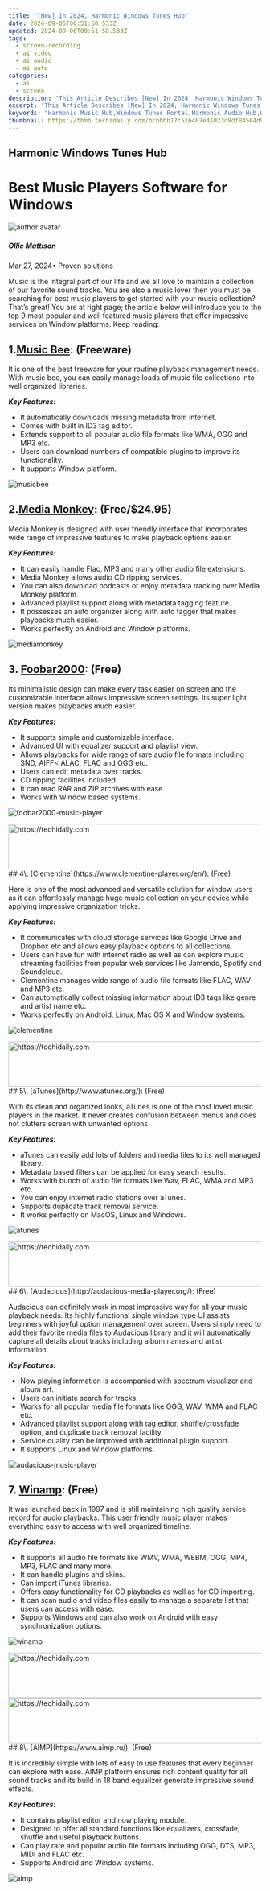 ```yaml
---
title: "[New] In 2024, Harmonic Windows Tunes Hub"
date: 2024-09-05T00:51:58.533Z
updated: 2024-09-06T00:51:58.533Z
tags: 
  - screen-recording
  - ai video
  - ai audio
  - ai auto
categories: 
  - ai
  - screen
description: "This Article Describes [New] In 2024, Harmonic Windows Tunes Hub"
excerpt: "This Article Describes [New] In 2024, Harmonic Windows Tunes Hub"
keywords: "Harmonic Music Hub,Windows Tunes Portal,Harmonic Audio Hub,Windows Melodies Center,TuneHub for Windows,Windowed Harmony Platform,Windows Harmonics Interface"
thumbnail: https://thmb.techidaily.com/bcbbbb17c516407e41023c9df84564d9e208249f4419e84badf29d91094b0794.jpg
---
```


## Harmonic Windows Tunes Hub

# Best Music Players Software for Windows

![author avatar](https://images.wondershare.com/filmora/article-images/ollie-mattison.jpg)

##### Ollie Mattison

 Mar 27, 2024• Proven solutions

Music is the integral part of our life and we all love to maintain a collection of our favorite sound tracks. You are also a music lover then you must be searching for best music players to get started with your music collection? That’s great! You are at right page; the article below will introduce you to the top 9 most popular and well featured music players that offer impressive services on Window platforms. Keep reading:

## 1.[Music Bee](https://getmusicbee.com/): (Freeware)

It is one of the best freeware for your routine playback management needs. With music bee, you can easily manage loads of music file collections into well organized libraries.

**_Key Features:_**

* It automatically downloads missing metadata from internet.
* Comes with built in ID3 tag editor.
* Extends support to all popular audio file formats like WMA, OGG and MP3 etc.
* Users can download numbers of compatible plugins to improve its functionality.
* It supports Window platform.

![musicbee ](https://images.wondershare.com/filmora/article-images/musicbee.jpg)

## 2.[Media Monkey](http://www.mediamonkey.com/): (Free/$24.95)

Media Monkey is designed with user friendly interface that incorporates wide range of impressive features to make playback options easier.

**_Key Features:_**

* It can easily handle Flac, MP3 and many other audio file extensions.
* Media Monkey allows audio CD ripping services.
* You can also download podcasts or enjoy metadata tracking over Media Monkey platform.
* Advanced playlist support along with metadata tagging feature.
* It possesses an auto organizer along with auto tagger that makes playbacks much easier.
* Works perfectly on Android and Window platforms.

![mediamonkey ](https://images.wondershare.com/filmora/article-images/mediamonkey.jpg)

## 3\. [Foobar2000](http://www.foobar2000.org/): (Free)

Its minimalistic design can make every task easier on screen and the customizable interface allows impressive screen settings. Its super light version makes playbacks much easier.

**_Key Features:_**

* It supports simple and customizable interface.
* Advanced UI with equalizer support and playlist view.
* Allows playbacks for wide range of rare audio file formats including SND, AIFF< ALAC, FLAC and OGG etc.
* Users can edit metadata over tracks.
* CD ripping facilities included.
* It can read RAR and ZIP archives with ease.
* Works with Window based systems.

![ foobar2000-music-player](https://images.wondershare.com/filmora/article-images/foobar2000-music-player.jpg)

<!-- affiliate ads begin -->
<a href="https://dhgate.sjv.io/c/5597632/1175223/12108" target="_top" id="1175223">
  <img src="//a.impactradius-go.com/display-ad/12108-1175223" border="0" alt="https://techidaily.com" width="728" height="90"/>
</a>
<img height="0" width="0" src="https://dhgate.sjv.io/i/5597632/1175223/12108" style="position:absolute;visibility:hidden;" border="0" />
<!-- affiliate ads end -->
## 4\. [Clementine](https://www.clementine-player.org/en/): (Free)

Here is one of the most advanced and versatile solution for window users as it can effortlessly manage huge music collection on your device while applying impressive organization tricks.

**_Key Features:_**

* It communicates with cloud storage services like Google Drive and Dropbox etc and allows easy playback options to all collections.
* Users can have fun with internet radio as well as can explore music streaming facilities from popular web services like Jamendo, Spotify and Soundcloud.
* Clementine manages wide range of audio file formats like FLAC, WAV and MP3 etc.
* Can automatically collect missing information about ID3 tags like genre and artist name etc.
* Works perfectly on Android, Linux, Mac OS X and Window systems.

![clementine ](https://images.wondershare.com/filmora/article-images/clementine.jpg)

<!-- affiliate ads begin -->
<a href="https://appsumo.8odi.net/c/5597632/2068440/7443" target="_top" id="2068440">
  <img src="//a.impactradius-go.com/display-ad/7443-2068440" border="0" alt="https://techidaily.com" width="728" height="90"/>
</a>
<img height="0" width="0" src="https://appsumo.8odi.net/i/5597632/2068440/7443" style="position:absolute;visibility:hidden;" border="0" />
<!-- affiliate ads end -->
## 5\. [aTunes](http://www.atunes.org/): (Free)

With its clean and organized looks, aTunes is one of the most loved music players in the market. It never creates confusion between menus and does not clutters screen with unwanted options.

**_Key Features:_**

* aTunes can easily add lots of folders and media files to its well managed library.
* Metadata based filters can be applied for easy search results.
* Works with bunch of audio file formats like Wav, FLAC, WMA and MP3 etc.
* You can enjoy internet radio stations over aTunes.
* Supports duplicate track removal service.
* It works perfectly on MacOS, Linux and Windows.

![atunes ](https://images.wondershare.com/filmora/article-images/atunes.jpg)

<!-- affiliate ads begin -->
<a href="https://appsumo.8odi.net/c/5597632/2087485/7443" target="_top" id="2087485">
  <img src="//a.impactradius-go.com/display-ad/7443-2087485" border="0" alt="https://techidaily.com" width="728" height="90"/>
</a>
<img height="0" width="0" src="https://appsumo.8odi.net/i/5597632/2087485/7443" style="position:absolute;visibility:hidden;" border="0" />
<!-- affiliate ads end -->
## 6\. [Audacious](http://audacious-media-player.org/): (Free)

Audacious can definitely work in most impressive way for all your music playback needs. Its highly functional single window type UI assists beginners with joyful option management over screen. Users simply need to add their favorite media files to Audacious library and it will automatically capture all details about tracks including album names and artist information.

**_Key Features:_**

* Now playing information is accompanied with spectrum visualizer and album art.
* Users can initiate search for tracks.
* Works for all popular media file formats like OGG, WAV, WMA and FLAC etc.
* Advanced playlist support along with tag editor, shuffle/crossfade option, and duplicate track removal facility.
* Service quality can be improved with additional plugin support.
* It supports Linux and Window platforms.

![audacious-music-player ](https://images.wondershare.com/filmora/article-images/audacious-music-player.jpg)

## 7\. [Winamp](http://www.winamp.com/): (Free)

It was launched back in 1997 and is still maintaining high quality service record for audio playbacks. This user friendly music player makes everything easy to access with well organized timeline.

**_Key Features:_**

* It supports all audio file formats like WMV, WMA, WEBM, OGG, MP4, MP3, FLAC and many more.
* It can handle plugins and skins.
* Can import iTunes libraries.
* Offers easy functionality for CD playbacks as well as for CD importing.
* It can scan audio and video files easily to manage a separate list that users can access with ease.
* Supports Windows and can also work on Android with easy synchronization options.

![winamp ](https://images.wondershare.com/filmora/article-images/winamp.jpg)

<!-- affiliate ads begin -->
<a href="https://aligracehair.sjv.io/c/5597632/1959712/19272" target="_top" id="1959712">
  <img src="//a.impactradius-go.com/display-ad/19272-1959712" border="0" alt="https://techidaily.com" width="728" height="90"/>
</a>
<img height="0" width="0" src="https://aligracehair.sjv.io/i/5597632/1959712/19272" style="position:absolute;visibility:hidden;" border="0" />
<!-- affiliate ads end -->
<!-- affiliate ads begin -->
<a href="https://aligracehair.sjv.io/c/5597632/1972698/19272" target="_top" id="1972698">
  <img src="//a.impactradius-go.com/display-ad/19272-1972698" border="0" alt="https://techidaily.com" width="728" height="90"/>
</a>
<img height="0" width="0" src="https://aligracehair.sjv.io/i/5597632/1972698/19272" style="position:absolute;visibility:hidden;" border="0" />
<!-- affiliate ads end -->
## 8\. [AIMP](https://www.aimp.ru/): (Free)

It is incredibly simple with lots of easy to use features that every beginner can explore with ease. AIMP platform ensures rich content quality for all sound tracks and its build in 18 band equalizer generate impressive sound effects.

**_Key Features:_**

* It contains playlist editor and now playing module.
* Designed to offer all standard functions like equalizers, crossfade, shuffle and useful playback buttons.
* Can play rare and popular audio file formats including OGG, DTS, MP3, MIDI and FLAC etc.
* Supports Android and Window systems.

![aimp ](https://images.wondershare.com/filmora/article-images/aimp.jpg)

<!-- affiliate ads begin -->
<span id="1770526">
					<video width="240" height="480" style="cursor:pointer"
           poster="//a.impactradius-go.com/display-clicktoplayimage/1770526.png"
           onclick="if(!this.playClicked){this.play();this.setAttribute('controls',true);this.playClicked=true;}">
	   <source src="//a.impactradius-go.com/display-ad/20702-1770526">
	   <img src="//a.impactradius-go.com/display-clicktoplayimage/1770526.png" style="border: none; height: 100%; width: 100%; object-fit: contain">
	</video>
	<div style="width:150px;text-align:center"><a href="javascript:window.open(decodeURIComponent('https%3A%2F%2Ftokenmetrics.sjv.io%2Fc%2F5597632%2F1770526%2F20702'), '_blank');void(0);">Click here</a></div>
</span>
<img height="0" width="0" src="https://imp.pxf.io/i/5597632/1770526/20702" style="position:absolute;visibility:hidden;" border="0" />
<!-- affiliate ads end -->
## 9\. [VLC Media Player:](http://www.videolan.org/vlc/index.html)

Everyone knew this name and its incredible service record. You can easily find VLC media player on every window desktop due to its impressive services.

**_Key Features:_**

* Basic editor included.
* Supports all popular media file formats without need of additional codecs. You can enjoy MIDI, Flash, FLAC, Real Audio, MKV, 3GP, WMA, WMV, ASF, MPEG along with video CDs and DVDs.
* Can handle encrypted file formats with ease.
* Works perfectly over Window as well as Mac platform.

![vlc-video-player ](https://images.wondershare.com/filmora/article-images/vlc-video-player.jpg)

<!-- affiliate ads begin -->
<a href="https://appsumo.8odi.net/c/5597632/2137380/7443" target="_top" id="2137380">
  <img src="//a.impactradius-go.com/display-ad/7443-2137380" border="0" alt="https://techidaily.com" width="728" height="90"/>
</a>
<img height="0" width="0" src="https://appsumo.8odi.net/i/5597632/2137380/7443" style="position:absolute;visibility:hidden;" border="0" />
<!-- affiliate ads end -->
![author avatar](https://images.wondershare.com/filmora/article-images/ollie-mattison.jpg)

Ollie Mattison

Ollie Mattison is a writer and a lover of all things video.

Follow @Ollie Mattison


<ins class="adsbygoogle"
     style="display:block"
     data-ad-format="autorelaxed"
     data-ad-client="ca-pub-7571918770474297"
     data-ad-slot="1223367746"></ins>



<ins class="adsbygoogle"
     style="display:block"
     data-ad-client="ca-pub-7571918770474297"
     data-ad-slot="8358498916"
     data-ad-format="auto"
     data-full-width-responsive="true"></ins>


<span class="atpl-alsoreadstyle">Also read:</span>
<div><ul>
<li><a href="https://fox-friendly.techidaily.com/new-2024-approved-complete-guide-for-seamlessly-linking-content-into-your-tiktok-profile/"><u>[New] 2024 Approved  Complete Guide for Seamlessly Linking Content Into Your TikTok Profile</u></a></li>
<li><a href="https://fox-friendly.techidaily.com/new-2024-approved-mastering-screen-time-top-6-video-engagement-methods/"><u>[New] 2024 Approved  Mastering Screen Time  Top 6 Video Engagement Methods</u></a></li>
<li><a href="https://fox-friendly.techidaily.com/new-2024-approved-unlocking-whatsapp-wizardry-your-essential-guide/"><u>[New] 2024 Approved  Unlocking WhatsApp Wizardry  Your Essential Guide</u></a></li>
<li><a href="https://fox-friendly.techidaily.com/new-cutting-edge-tv-selection-top-10-in-hdtvs/"><u>[New] Cutting-Edge TV Selection – Top 10 in HDTVs</u></a></li>
<li><a href="https://fox-friendly.techidaily.com/new-how-to-embellish-videos-with-melodies-on-iphone-three-free-ways/"><u>[New] How to Embellish Videos with Melodies on iPhone – Three Free Ways</u></a></li>
<li><a href="https://fox-friendly.techidaily.com/new-in-2024-concealed-crusaders-conflict-with-clarion-champion/"><u>[New] In 2024, Concealed Crusader's Conflict with Clarion Champion</u></a></li>
<li><a href="https://instagram-clips.techidaily.com/new-in-2024-innovative-10-ideas-thatll-boost-your-brand-on-igtv/"><u>[New] In 2024, Innovative 10 Ideas That'll Boost Your Brand on IGTV</u></a></li>
<li><a href="https://screen-recording.techidaily.com/new-in-2024-premium-hd-video-replay-devices/"><u>[New] In 2024, Premium HD Video Replay Devices</u></a></li>
<li><a href="https://facebook-video-content.techidaily.com/new-in-2024-simplified-approach-to-overhauling-facebook-photo-background/"><u>[New] In 2024, Simplified Approach to Overhauling Facebook Photo Background</u></a></li>
<li><a href="https://fox-friendly.techidaily.com/new-in-2024-the-ultimate-guide-to-restoring-windows-photo-viewer-on-win-11/"><u>[New] In 2024, The Ultimate Guide to Restoring Windows Photo Viewer on Win 11</u></a></li>
<li><a href="https://video-screen-grab.techidaily.com/new-in-2024-top-10-educator-approved-video-capture-apps/"><u>[New] In 2024, Top 10 Educator-Approved Video Capture Apps</u></a></li>
<li><a href="https://facebook-videos.techidaily.com/new-in-2024-types-of-facebook-video-aspect-ratios-and-how-to-adjust-it/"><u>[New] In 2024, Types of Facebook Video Aspect Ratios & How to Adjust It</u></a></li>
<li><a href="https://fox-friendly.techidaily.com/new-in-2024-unlocking-docs-transcription-feature-a-beginners-guide/"><u>[New] In 2024, Unlocking Docs' Transcription Feature  A Beginner’s Guide</u></a></li>
<li><a href="https://instagram-video-recordings.techidaily.com/new-mastering-slow-motion-instagram-a-reel-guide-for-2024/"><u>[New] Mastering Slow-Motion Instagram  A Reel Guide for 2024</u></a></li>
<li><a href="https://discord-videos.techidaily.com/new-the-discoresponders-handbook-react-and-converse-for-2024/"><u>[New] The DiscoResponder's Handbook  React and Converse for 2024</u></a></li>
<li><a href="https://fox-friendly.techidaily.com/new-the-finest-places-to-source-high-quality-vectors/"><u>[New] The Finest Places to Source High-Quality Vectors</u></a></li>
<li><a href="https://fox-friendly.techidaily.com/updated-2024-approved-direct-tweeted-media-to-your-ears-in-mp3/"><u>[Updated] 2024 Approved  Direct Tweeted Media to Your Ears in MP3</u></a></li>
<li><a href="https://fox-friendly.techidaily.com/updated-2024-approved-elevate-your-video-production-with-green-screen-expertise-from-kinemaster/"><u>[Updated] 2024 Approved  Elevate Your Video Production with Green Screen Expertise From Kinemaster</u></a></li>
<li><a href="https://fox-friendly.techidaily.com/updated-2024-approved-revolutionizing-vr-experiences-with-newest-game-engines/"><u>[Updated] 2024 Approved  Revolutionizing VR Experiences with Newest Game Engines</u></a></li>
<li><a href="https://fox-friendly.techidaily.com/updated-2024-approved-secrets-to-selecting-the-best-online-game-coverage/"><u>[Updated] 2024 Approved  Secrets to Selecting the Best Online Game Coverage</u></a></li>
<li><a href="https://fox-friendly.techidaily.com/updated-2024-approved-skys-dynamic-range-masterpieces-website-roundup/"><u>[Updated] 2024 Approved  Sky's Dynamic Range Masterpieces - Website Roundup</u></a></li>
<li><a href="https://fox-friendly.techidaily.com/updated-arcadia-elite-seamless-full-hd-multi-touch-desktops-for-2024/"><u>[Updated] Arcadia Elite  Seamless, Full HD Multi-Touch Desktops for 2024</u></a></li>
<li><a href="https://video-capture.techidaily.com/updated-connect-to-googles-meeting-platform-a-guide-for-2024/"><u>[Updated] Connect to Google's Meeting Platform  A Guide for 2024</u></a></li>
<li><a href="https://fox-friendly.techidaily.com/updated-elite-monitors-elevate-photo-editing-find-the-best/"><u>[Updated] Elite Monitors Elevate Photo Editing - Find the Best</u></a></li>
<li><a href="https://fox-friendly.techidaily.com/updated-how-many-gb-is-a-24-hour-video-in-2024/"><u>[Updated] How Many GB Is a 24-Hour Video, In 2024</u></a></li>
<li><a href="https://fox-friendly.techidaily.com/updated-in-2024-a-step-by-step-journey-into-video-enhancer-22-excellence/"><u>[Updated] In 2024, A Step-by-Step Journey Into Video Enhancer 2.2 Excellence</u></a></li>
<li><a href="https://fox-friendly.techidaily.com/updated-in-2024-breaking-down-why-syma-x5c-is-top-notch-for-new-dronists/"><u>[Updated] In 2024, Breaking Down  Why Syma X5C Is Top-Notch for New Dronists</u></a></li>
<li><a href="https://fox-friendly.techidaily.com/updated-in-2024-downloading-apple-podcasts-for-easy-listening/"><u>[Updated] In 2024, Downloading Apple Podcasts for Easy Listening</u></a></li>
<li><a href="https://fox-friendly.techidaily.com/updated-in-2024-enhancing-digital-art-with-layered-imagery/"><u>[Updated] In 2024, Enhancing Digital Art with Layered Imagery</u></a></li>
<li><a href="https://fox-friendly.techidaily.com/updated-in-2024-enjoying-the-journey-discovering-pexels-treasures/"><u>[Updated] In 2024, Enjoying the Journey  Discovering Pexels' Treasures</u></a></li>
<li><a href="https://fox-friendly.techidaily.com/updated-in-2024-innovative-approaches-to-harvest-large-amounts-of-tiktok-media/"><u>[Updated] In 2024, Innovative Approaches to Harvest Large Amounts of TikTok Media</u></a></li>
<li><a href="https://fox-friendly.techidaily.com/updated-in-2024-the-essential-manual-to-acquiring-final-cut-pro-gratis/"><u>[Updated] In 2024, The Essential Manual to Acquiring Final Cut Pro Gratis</u></a></li>
<li><a href="https://fox-friendly.techidaily.com/updated-in-2024-the-ultimate-onestream-playbook-for-live-streamers/"><u>[Updated] In 2024, The Ultimate OneStream Playbook for Live Streamers</u></a></li>
<li><a href="https://fox-friendly.techidaily.com/updated-in-depth-analysis-kinemaster-app-transform-your-gaming-world/"><u>[Updated] In-Depth Analysis  KineMaster App - Transform Your Gaming World</u></a></li>
<li><a href="https://fox-friendly.techidaily.com/updated-synergy-of-software-high-quality-text-plugins-reviewed/"><u>[Updated] Synergy of Software  High-Quality Text Plugins Reviewed</u></a></li>
<li><a href="https://fox-cloud.techidaily.com/updated-the-hidden-world-exploring-vlc-player-extras/"><u>[Updated] The Hidden World  Exploring VLC Player Extras</u></a></li>
<li><a href="https://fox-friendly.techidaily.com/updated-troubleshooting-stuttering-video-on-photo-booth-app-for-2024/"><u>[Updated] Troubleshooting Stuttering Video on Photo Booth App for 2024</u></a></li>
<li><a href="https://fox-friendly.techidaily.com/updated-unleashing-adventures-in-samsung-gear-vr-worlds/"><u>[Updated] Unleashing Adventures in Samsung Gear VR Worlds</u></a></li>
<li><a href="https://tiktok-videos.techidaily.com/updated-unveiling-the-path-to-tiktok-on-your-macbook-for-2024/"><u>[Updated] Unveiling the Path to TikTok on Your MacBook for 2024</u></a></li>
<li><a href="https://twitter-videos.techidaily.com/2024-approved-excellent-alternatives-top-5-to-replace-twitter/"><u>2024 Approved  Excellent Alternatives  Top 5 to Replace Twitter</u></a></li>
<li><a href="https://remote-screen-capture.techidaily.com/2024-approved-into-the-world-of-fraps-screenshots/"><u>2024 Approved  Into the World of Fraps Screenshots</u></a></li>
<li><a href="https://extra-support.techidaily.com/2024-approved-mental-wellness-through-virtual-environments/"><u>2024 Approved  Mental Wellness Through Virtual Environments</u></a></li>
<li><a href="https://extra-support.techidaily.com/2024-approved-rhythmic-entry-points-curating-soundscapes-for-podcasts/"><u>2024 Approved  Rhythmic Entry Points  Curating Soundscapes for Podcasts</u></a></li>
<li><a href="https://win-howtos.techidaily.com/computer-wont-shut-down-windows-11-solved/"><u>Computer Won't Shut Down Windows 11 [SOLVED]</u></a></li>
<li><a href="https://win-solutions.techidaily.com/expert-strategies-to-fix-directx-error-messages-on-your-fifa-20-gaming-system/"><u>Expert Strategies to Fix DirectX Error Messages on Your FIFA 20 Gaming System</u></a></li>
<li><a href="https://some-knowledge.techidaily.com/focal-point-expose-for-2024/"><u>Focal Point Exposé for 2024</u></a></li>
<li><a href="https://fox-friendly.techidaily.com/high-speed-window-pictorial-interface/"><u>High-Speed Window Pictorial Interface</u></a></li>
<li><a href="https://some-knowledge.techidaily.com/ideal-websites-for-extracting-text-visual-upgrades-for-2024/"><u>Ideal Websites for Extracting Text Visual Upgrades for 2024</u></a></li>
<li><a href="https://twitter-videos.techidaily.com/in-2024-easy-media-sharing-on-twitter-no-retweets-required/"><u>In 2024, Easy Media Sharing on Twitter - No Retweets Required</u></a></li>
<li><a href="https://android-location.techidaily.com/in-2024-fake-android-location-without-rooting-for-your-vivo-y17s-drfone-by-drfone-virtual/"><u>In 2024, Fake Android Location without Rooting For Your Vivo Y17s | Dr.fone</u></a></li>
<li><a href="https://fox-friendly.techidaily.com/in-2024-prime-places-to-find-high-quality-vectors/"><u>In 2024, Prime Places to Find High-Quality Vectors</u></a></li>
<li><a href="https://fox-friendly.techidaily.com/in-2024-professional-photography-hacks-top-cinematic-tips/"><u>In 2024, Professional Photography Hacks  Top Cinematic Tips</u></a></li>
<li><a href="https://location-social.techidaily.com/in-2024-set-your-preferred-job-location-on-linkedin-app-of-your-realme-c67-5g-drfone-by-drfone-virtual-android/"><u>In 2024, Set Your Preferred Job Location on LinkedIn App of your Realme C67 5G | Dr.fone</u></a></li>
<li><a href="https://sim-unlock.techidaily.com/in-2024-top-imei-unlokers-for-your-tecno-camon-20-phone-by-drfone-android/"><u>In 2024, Top IMEI Unlokers for Your Tecno Camon 20 Phone</u></a></li>
<li><a href="https://win-amazing.techidaily.com/latest-rtx-2060-drivers-for-all-windows-users-windows-11-10-8-and-7-supported/"><u>Latest RTX 2060 Drivers for All Windows Users - Windows 11, 10, 8 and 7 Supported</u></a></li>
<li><a href="https://tech-savvy.techidaily.com/launching-microsoft-copilot-on-a-mac-with-flair/"><u>Launching Microsoft Copilot on a Mac with Flair</u></a></li>
<li><a href="https://fox-friendly.techidaily.com/master-quick-red-eye-correction-in-iphone-photos-for-free/"><u>Master Quick Red-Eye Correction in iPhone Photos for FREE</u></a></li>
<li><a href="https://fox-friendly.techidaily.com/mastering-the-art-of-engaging-unboxing-reels-for-2024/"><u>Mastering the Art of Engaging Unboxing Reels for 2024</u></a></li>
<li><a href="https://win-able.techidaily.com/solutions-for-optimizing-frame-rates-and-preventing-gameplay-disruptions/"><u>Solutions for Optimizing Frame Rates and Preventing Gameplay Disruptions</u></a></li>
<li><a href="https://fox-friendly.techidaily.com/stepwise-decrease-in-mix-dynamics/"><u>Stepwise Decrease in Mix Dynamics</u></a></li>
<li><a href="https://fox-friendly.techidaily.com/the-essential-qanda-on-quantum-hdr-technology-for-2024/"><u>The Essential Q&A on Quantum HDR Technology for 2024</u></a></li>
<li><a href="https://fox-friendly.techidaily.com/the-gradual-sound-escalation-auditions-guide-to-fades-for-2024/"><u>The Gradual Sound Escalation  Audition’s Guide to Fades for 2024</u></a></li>
<li><a href="https://tech-savvy.techidaily.com/the-unique-excel-skills-no-chatgpt-has/"><u>The Unique Excel Skills No ChatGPT Has</u></a></li>
<li><a href="https://hardware-tips.techidaily.com/toms-tech-review-comprehensive-insights-on-the-latest-gadgets/"><u>Tom's Tech Review: Comprehensive Insights on the Latest Gadgets</u></a></li>
<li><a href="https://android-unlock.techidaily.com/unlock-your-samsung-galaxy-z-fold-5s-potential-the-top-20-lock-screen-apps-you-need-to-try-by-drfone-android/"><u>Unlock Your Samsung Galaxy Z Fold 5s Potential The Top 20 Lock Screen Apps You Need to Try</u></a></li>
<li><a href="https://some-skills.techidaily.com/unlocking-voice-inputs-powerpoint-speech-to-text-guide-for-2024/"><u>Unlocking Voice Inputs  PowerPoint Speech-to-Text Guide for 2024</u></a></li>
<li><a href="https://fox-friendly.techidaily.com/unveiling-youtubes-hidden-feature-stop-snippet-viewing-for-2024/"><u>Unveiling YouTube's Hidden Feature  Stop Snippet Viewing for 2024</u></a></li>
<li><a href="https://screen-recording.techidaily.com/windows-best-video-conferencing-apps-2-1/"><u>Windows' Best Video Conferencing Apps, #2-#1</u></a></li>
</ul></div>
